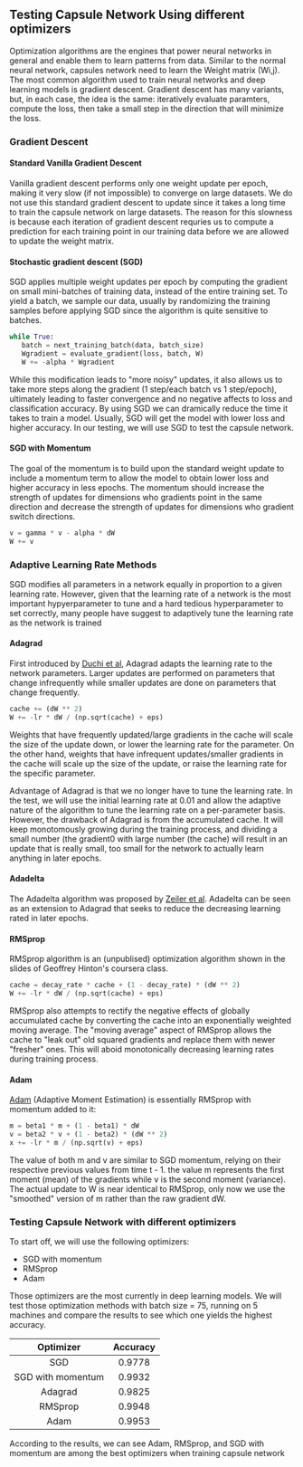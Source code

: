 ## Testing Capsule Network Using different optimizers

Optimization algorithms are the engines that power neural networks in general and enable them to learn patterns from data. Similar to the normal neural network, capsules network need to learn the Weight matrix (Wi,j). The most common algorithm used to train neural networks and deep learning models is gradient descent. Gradient descent has many variants, but, in each case, the idea is the same: iteratively evaluate paramters, compute the loss, then take a small step in the direction that will minimize the loss.

### Gradient Descent
#### Standard Vanilla Gradient Descent
Vanilla gradient descent performs only one weight update per epoch, making it very slow (if not impossible) to converge on large datasets. We do not use this standard gradient descent to update since it takes a long time to train the capsule network on large datasets. The reason for this slowness is because each iteration of gradient descent requries us to compute a prediction for each training point in our training data before we are allowed to update the weight matrix.

#### Stochastic gradient descent (SGD)
SGD applies multiple weight updates per epoch by computing the gradient on small mini-batches of training data, instead of the entire training set. To yield a batch, we sample our data, usually by randomizing the training samples before applying SGD since the algorithm is quite sensitive to batches. 
```python
while True:
   batch = next_training_batch(data, batch_size)
   Wgradient = evaluate_gradient(loss, batch, W)
   W += -alpha * Wgradient
```
While this modification leads to "more noisy" updates, it also allows us to take more steps along the gradient (1 step/each batch vs 1 step/epoch), ultimately leading to faster convergence and no negative affects to loss and classification accuracy. By using SGD we can dramically reduce the time it takes to train a model. Usually, SGD will get the model with lower loss and higher accuracy. In our testing, we will use SGD to test the capsule network.

#### SGD with Momentum
The goal of the momentum is to build upon the standard weight update to include a momentum term to allow the model to obtain lower loss and higher accuracy in less epochs. The momentum should increase the strength of updates for dimensions who gradients point in the same direction and decrease the strength of updates for dimensions who gradient switch directions.
```python
v = gamma * v - alpha * dW
W += v
```

### Adaptive Learning Rate Methods
SGD modifies all parameters in a network equally in proportion to a given learning rate. However, given that the learning rate of a network is the most important hypyerparameter to tune and a hard tedious hyperparameter to set correctly, many people have suggest to adaptively tune the learning rate as the network is trained

#### Adagrad
First introduced by [Duchi et al](http://www.jmlr.org/papers/volume12/duchi11a/duchi11a.pdf), Adagrad adapts the learning rate to the network parameters. Larger updates are performed on parameters that change infrequently while smaller updates are done on parameters that change frequently. 
```python
cache += (dW ** 2)
W += -lr * dW / (np.sqrt(cache) + eps)
```
Weights that have frequently updated/large gradients in the cache will scale the size of the update down, or lower the learning rate for the parameter. On the other hand, weights that have infrequent updates/smaller gradients in the cache will scale up the size of the update, or raise the learning rate for the specific parameter.

Advantage of Adagrad is that we no longer have to tune the learning rate. In the test, we will use the initial learning rate at 0.01 and allow the adaptive nature of the algorithm to tune the learning rate on a per-parameter basis. However, the drawback of Adagrad is from the accumulated cache. It will keep monotomously growing during the training process, and dividing a small number (the gradient0 with large number (the cache) will result in an update that is really small, too small for the network to actually learn anything in later epochs.

#### Adadelta
The Adadelta algorithm was proposed by [Zeiler et al](https://arxiv.org/pdf/1212.5701.pdf). Adadelta can be seen as an extension to Adagrad that seeks to reduce the decreasing learning rated in later epochs.

#### RMSprop
RMSprop algorithm is an (unpublised) optimization algorithm shown in the slides of Geoffrey Hinton's coursera class.
```python
cache = decay_rate * cache + (1 - decay_rate) * (dW ** 2)
W += -lr * dW / (np.sqrt(cache) + eps)
```
RMSprop also attempts to rectify the negative effects of globally accumulated cache by converting the cache into an exponentially weighted moving average. The "moving average" aspect of RMSprop allows the cache to "leak out" old squared gradients and replace them with newer "fresher" ones. This will aboid monotonically decreasing learning rates during training process.

#### Adam
[Adam](https://arxiv.org/pdf/1412.6980.pdf) (Adaptive Moment Estimation) is essentially RMSprop with momentum added to it:
```python
m = beta1 * m + (1 - beta1) * dW
v = beta2 * v + (1 - beta2) * (dW ** 2)
x += -lr * m / (np.sqrt(v) + eps)
```
The value of both m and v are similar to SGD momentum, relying on their respective previous values from time t - 1. the value m represents the first moment (mean) of the gradients while v is the second moment (variance). The actual update to W is near identical to RMSprop, only now we use the "smoothed" version of m rather than the raw gradient dW.

### Testing Capsule Network with different optimizers
To start off, we will use the following optimizers:
* SGD with momentum
* RMSprop
* Adam

Those optimizers are the most currently in deep learning models. We will test those optimization methods with batch size = 75, running on 5 machines and compare the results to see which one yields the highest accuracy.

| Optimizer           | Accuracy |
| :---:               | :---:    |
| SGD                 | 0.9778   |
| SGD with momentum   | 0.9932   |
| Adagrad             | 0.9825   |
| RMSprop             | 0.9948   |
| Adam                | 0.9953   |

According to the results, we can see Adam, RMSprop, and SGD with momentum are among the best optimizers when training capsule network
